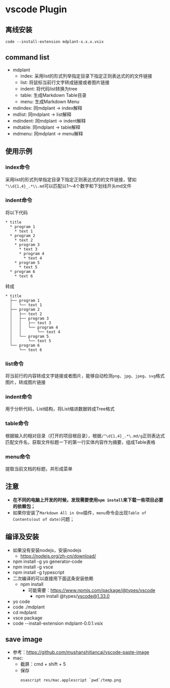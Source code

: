 # vscode Plugin

## 离线安装

`code --install-extension mdplant-x.x.x.vsix`

## command list

* mdplant
  * index: 采用list的形式列举指定目录下指定正则表达式的的文件链接
  * list: 将鼠标当前行文字转成链接或者图片链接
  * indent: 将代码list转换为tree
  * table: 生成Markdown Table目录
  * menu: 生成Markdown Menu
* mdindex: 同mdplant -> index解释
* mdlist: 同mdplant -> list解释
* mdindent: 同mdplant -> indent解释
* mdtable: 同mdplant -> table解释
* mdmenu: 同mdplant -> menu解释

## 使用示例

### index命令

采用list的形式列举指定目录下指定正则表达式的的文件链接，譬如`^\\d{1,4}_.*\\.md`可以匹配以1～4个数字和下划线开头md文件

### indent命令

将以下代码

```
* title
  * program 1
    * text 1
  * program 2
    * text 2
    * program 3
      * text 3
      * program 4
        * text 4
    * program 5
      * text 5
  * program 6
    * text 6
```

转成

```
* title
  ├── program 1
  │   └── text 1
  ├── program 2
  │   ├── text 2
  │   ├── program 3
  │   │   ├── text 3
  │   │   └── program 4
  │   │       └── text 4
  │   └── program 5
  │       └── text 5
  └── program 6
      └── text 6
```

### list命令

将当前行的内容转成文字链接或者图片，能够自动检测`png`、`jpg`、`jpeg`、`svg`格式图片，转成图片链接

### indent命令

用于分析代码，List结构，将List缩进数据转成Tree格式

### table命令

根据输入的相对目录（打开的项目根目录），根据`/^\d{1,4}_.*\.md/g`正则表达式匹配文件名，获取文件标题一下的第一行实体内容作为摘要，组成Table表格

### menu命令

提取当前文档的标题，并形成菜单

## 注意

* **在不同的电脑上开发的时候，发现需要使用`npm install`来下载一些项目必要的依赖包；**
* 如果你安装了`Markdown All in One`插件，`menu`命令会出现`Table of Contents(out of date)`问题；

## 编译及安装

* 如果没有安装nodejs，安装nodejs
  * https://nodejs.org/zh-cn/download/
* npm install -g yo generator-code
* npm install -g vsce
* npm install -g typescript
* 二次编译的可以直接用下面这条安装依赖
  * npm install
    * 可能需要：https://www.npmjs.com/package/@types/vscode
      * npm install @types/vscode@1.33.0
* yo code
* code ./mdplant
* cd mdplant
* vsce package
* code --install-extension mdplant-0.0.1.vsix

## save image

* 参考：https://github.com/mushanshitiancai/vscode-paste-image
* mac: 
  * 截屏：cmd + shift + 5
  * 保存
    ```
    osascript res/mac.applescript `pwd`/temp.png
    ```
